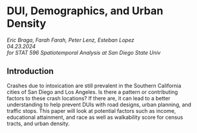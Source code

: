 # DUI, Demographics, and Urban Density
*Eric Braga, Farah Farah, Peter Lenz, Esteban Lopez*  
*04.23.2024*  
*for STAT 596 Spatiotemporal Analysis at San Diego State Univ*

## Introduction
Crashes due to intoxication are still prevalent in the Southern California cities of San Diego and Los Angeles. Is there a pattern or contributing factors to these crash locations? If there are, it can lead to a better understanding to help prevent DUIs with road designs, urban planning, and traffic stops. This paper will look at potential factors such as income, educational attainment, and race as well as walkability score for census tracts, and urban density.
